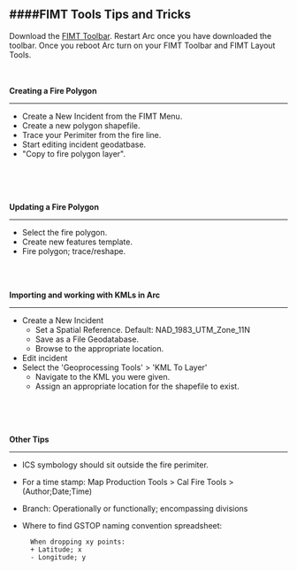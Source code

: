 ####FIMT Tools Tips and Tricks
---
Download the [FIMT Toolbar](http://gacc.nifc.gov/rmcc/fire_incident/). Restart Arc once you have downloaded the toolbar. Once you reboot Arc turn on your FIMT Toolbar and FIMT Layout Tools. 
<br>
<br>
<br>


<b>Creating a Fire Polygon</b>
___
- Create a New Incident from the FIMT Menu.
- Create a new polygon shapefile.
- Trace your Perimiter from the fire line. 
- Start editing incident geodatbase. 
- "Copy to fire polygon layer".
<br>
<br>
<br>


<b>Updating a Fire Polygon</b>
___
- Select the fire polygon.
- Create new features template. 
- Fire polygon; trace/reshape.



<br>
<br>

<b>Importing and working with KMLs in Arc</b>
___
- Create a New Incident
	- Set a Spatial Reference. Default: NAD_1983_UTM_Zone_11N
	- Save as a File Geodatabase.
	- Browse to the appropriate location. 
- Edit incident
- Select the 'Geoprocessing Tools' > 'KML To Layer'
	- Navigate to the KML you were given. 
	- Assign an appropriate location for the shapefile to exist. 
<br>
<br>
<br>

<b>Other Tips</b>
___
- ICS symbology should sit outside the fire perimiter. 
- For a time stamp: Map Production Tools > Cal Fire Tools > (Author;Date;Time)
- Branch: Operationally or functionally; encompassing divisions
- Where to find GSTOP naming convention spreadsheet:

		When dropping xy points:
		+ Latitude; x
		- Longitude; y
